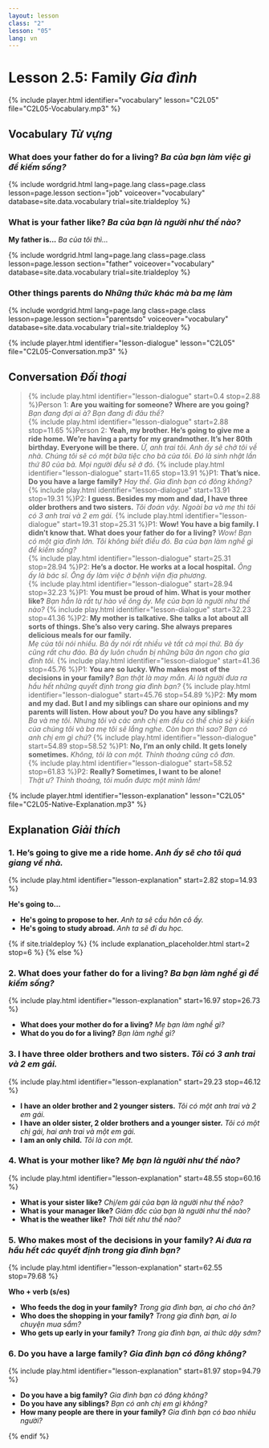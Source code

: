 ```yaml
---
layout: lesson
class: "2"
lesson: "05"
lang: vn
---
```


# Lesson 2.5: Family *Gia đình*

{% include player.html identifier="vocabulary" lesson="C2L05" file="C2L05-Vocabulary.mp3" %}





## Vocabulary *Từ vựng*

### What does your father do for a living? *Ba của bạn làm việc gì để kiếm sống?*


{% include wordgrid.html lang=page.lang
		class=page.class 
		lesson=page.lesson 
		section="job"
		voiceover="vocabulary"
		database=site.data.vocabulary 
		trial=site.trialdeploy %}



### What is your father like?  *Ba của bạn là người như thế nào?*

**My father is...**  *Ba của tôi thì...*

{% include wordgrid.html lang=page.lang
		class=page.class 
		lesson=page.lesson 
		section="father"
		voiceover="vocabulary"
		database=site.data.vocabulary 
		trial=site.trialdeploy %}


### Other things parents do  *Những thức khác mà ba mẹ làm*

{% include wordgrid.html lang=page.lang
		class=page.class 
		lesson=page.lesson 
		section="parentsdo"
		voiceover="vocabulary"
		database=site.data.vocabulary 
		trial=site.trialdeploy %}



{% include player.html identifier="lesson-dialogue" lesson="C2L05" file="C2L05-Conversation.mp3" %}
## Conversation *Đối thoại*



> {% include play.html identifier="lesson-dialogue" start=0.4 stop=2.88 %}Person 1: **Are you waiting for someone? Where are you going?**
*Bạn đang đợi ai à? Bạn đang đi đâu thế?*  
> {% include play.html identifier="lesson-dialogue" start=2.88 stop=11.65 %}Person 2: **Yeah, my brother. He’s going to give me a ride home. We’re having a party for my grandmother. It’s her 80th birthday. Everyone will be there.** 
*Ừ, anh trai tôi. Anh ấy sẽ chở tôi về nhà. Chúng tôi sẽ có một bữa tiệc cho bà của tôi. Đó là sinh nhật lần thứ 80 của bà. Mọi người đều sẽ ở đó.* 
> {% include play.html identifier="lesson-dialogue" start=11.65 stop=13.91 %}P1: **That’s nice. Do you have a large family?**
*Hay thế. Gia đình bạn có đông không?*  
> {% include play.html identifier="lesson-dialogue" start=13.91 stop=19.31 %}P2: **I guess. Besides my mom and dad, I have three older brothers and two sisters.**
*Tôi đoán vậy. Ngoài ba và mẹ thì tôi có 3 anh trai và 2 em gái.*
> {% include play.html identifier="lesson-dialogue" start=19.31 stop=25.31 %}P1: **Wow! You have a big family. I didn’t know that. What does your father do for a living?**
*Wow! Bạn có một gia đình lớn. Tôi không biết điều đó. Ba của bạn làm nghề gì để kiếm sống?*  
> {% include play.html identifier="lesson-dialogue" start=25.31 stop=28.94 %}P2: **He’s a doctor. He works at a local hospital.**
*Ông ấy là bác sĩ. Ông ấy làm việc ở bệnh viện địa phương.*  
> {% include play.html identifier="lesson-dialogue" start=28.94 stop=32.23 %}P1: **You must be proud of him. What is your mother like?** 
*Bạn hẳn là rất tự hào về ông ấy. Mẹ của bạn là người như thế nào?* 
> {% include play.html identifier="lesson-dialogue" start=32.23 stop=41.36 %}P2: **My mother is talkative. She talks a lot about all sorts of things. She’s also very caring. She always prepares delicious meals for our family.**  
*Mẹ của tôi nói nhiều. Bà ấy nói rất nhiều vè tất cả mọi thứ. Bà ấy cũng rất chu đáo. Bà ấy luôn chuẩn bị những bữa ăn ngon cho gia đình tôi.*
> {% include play.html identifier="lesson-dialogue" start=41.36 stop=45.76 %}P1: **You are so lucky. Who makes most of the decisions in your family?**
*Bạn thật là may mắn. Ai là người đưa ra hầu hết những quyết định trong gia đình bạn?* 
> {% include play.html identifier="lesson-dialogue" start=45.76 stop=54.89 %}P2: **My mom and my dad. But I and my siblings can share our opinions and my parents will listen. How about you? Do you have any siblings?**  
*Ba và mẹ tôi. Nhưng tôi và các anh chị em đều có thể chia sẻ ý kiến của chúng tôi và ba mẹ tôi sẽ lắng nghe. Còn bạn thì sao? Bạn có anh chị em gì chứ?*
> {% include play.html identifier="lesson-dialogue" start=54.89 stop=58.52 %}P1: **No, I’m an only child. It gets lonely sometimes.**
*Không, tôi là con một. Thỉnh thoảng cũng cô đơn.*  
> {% include play.html identifier="lesson-dialogue" start=58.52 stop=61.83 %}P2: **Really? Sometimes, I want to be alone!**  
*Thật ư? Thỉnh thoảng, tôi muốn được một mình lắm!*


{% include player.html identifier="lesson-explanation" lesson="C2L05" file="C2L05-Native-Explanation.mp3" %}
## Explanation *Giải thích*

### 1. He’s going to give me a ride home. *Anh ấy sẽ cho tôi quá giang về nhà.*
{% include play.html identifier="lesson-explanation" start=2.82 stop=14.93 %}


**He's going to...**

- **He's going to propose to her.** *Anh ta sẽ cầu hôn cô ấy.*
- **He's going to study abroad.** *Anh ta sẽ đi du học.*

{% if site.trialdeploy %}
	{% include explanation_placeholder.html start=2 stop=6 %}
	{% else %}





### 2. What does your father do for a living? *Ba bạn làm nghề gì để kiếm sống?*
{% include play.html identifier="lesson-explanation" start=16.97 stop=26.73 %}

- **What does your mother do for a living?** *Mẹ bạn làm nghề gì?*
- **What do you do for a living?** *Bạn làm nghề gì?*

### 3. I have three older brothers and two sisters. *Tôi có 3 anh trai và 2 em gái.*
{% include play.html identifier="lesson-explanation" start=29.23 stop=46.12 %}


- **I have an older brother and 2 younger sisters.** *Tôi có một anh trai và 2 em gái.*
- **I have an older sister, 2 older brothers and a younger sister.** *Tôi có một chị gái, hai anh trai và một em gái.*
- **I am an only child.** *Tôi là con một.*


### 4.  What is your mother like? *Mẹ bạn là người như thế nào?*
{% include play.html identifier="lesson-explanation" start=48.55 stop=60.16 %}

 - **What is your sister like?** *Chị/em gái của bạn là người như thế nào?*
 - **What is your manager like?** *Giám đốc của bạn là người như thế nào?*
 - **What is the weather like?** *Thời tiết như thế nào?*

### 5.  Who makes most of the decisions in your family?  *Ai đưa ra hầu hết các quyết định trong gia đình bạn?*
{% include play.html identifier="lesson-explanation" start=62.55 stop=79.68 %}


**Who + verb (s/es)**

- **Who feeds the dog in your family?** *Trong gia đình bạn, ai cho chó ăn?*
- **Who does the shopping in your family?** *Trong gia đình bạn, ai lo chuyện mua sắm?*
- **Who gets up early in your family?** *Trong gia đình bạn, ai thức dậy sớm?*

### 6.  Do you have a large family? *Gia đình bạn có đông không?*
{% include play.html identifier="lesson-explanation" start=81.97 stop=94.79 %}


- **Do you have a big family?** *Gia đình bạn có đông không?*
- **Do you have any siblings?** *Bạn có anh chị em gì không?*
- **How many people are there in your family?** *Gia đình bạn có bao nhiêu người?*

{% endif %}